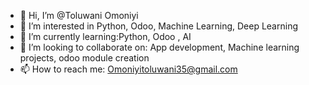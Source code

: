 - 👋 Hi, I’m @Toluwani Omoniyi
- 👀 I’m interested in Python, Odoo, Machine Learning, Deep Learning
- 🌱 I’m currently learning:Python, Odoo , AI 
- 💞️ I’m looking to collaborate on: App development, Machine learning projects, odoo module creation
- 📫 How to reach me: Omoniyitoluwani35@gmail.com 

<!---
omoniyitoluwani35/omoniyitoluwani35 is a ✨ special ✨ repository because its `README.md` (this file) appears on your GitHub profile.
You can click the Preview link to take a look at your changes.
--->
